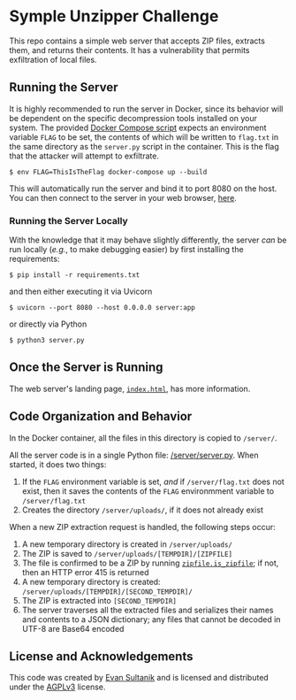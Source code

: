 # Symple Unzipper Challenge

This repo contains a simple web server that accepts ZIP files, extracts them, and returns their contents.
It has a vulnerability that permits exfiltration of local files.

## Running the Server

It is highly recommended to run the server in Docker, since its behavior will be dependent on the specific
decompression tools installed on your system. The provided [Docker Compose script](docker-compose.yml)
expects an environment variable `FLAG` to be set, the contents of which will be written to `flag.txt` in the
same directory as the `server.py` script in the container. This is the flag that the attacker will attempt
to exfiltrate.

```console
$ env FLAG=ThisIsTheFlag docker-compose up --build
```

This will automatically run the server and bind it to port 8080 on the host. You can then connect to the 
server in your web browser, [here](http://localhost:8080/).

### Running the Server Locally

With the knowledge that it may behave slightly differently, the server _can_ be run locally (_e.g._, to make
debugging easier) by first installing the requirements:

```console
$ pip install -r requirements.txt
```

and then either executing it via Uvicorn

```console
$ uvicorn --port 8080 --host 0.0.0.0 server:app
```

or directly via Python

```console
$ python3 server.py
```

## Once the Server is Running

The web server's landing page, [`index.html`](index.html), has more information.

## Code Organization and Behavior

In the Docker container, all the files in this directory is copied to `/server/`. 

All the server code is in a single Python file: [/server/server.py](server.py). When started, it does two things:
1. If the `FLAG` environment variable is set, _and_ if  `/server/flag.txt` does not exist, then it saves the contents of
   the `FLAG` environmment variable to `/server/flag.txt`
2. Creates the directory `/server/uploads/`, if it does not already exist 

When a new ZIP extraction request is handled, the following steps occur:
1. A new temporary directory is created in `/server/uploads/`
2. The ZIP is saved to `/server/uploads/[TEMPDIR]/[ZIPFILE]`
3. The file is confirmed to be a ZIP by running 
   [`zipfile.is_zipfile`](https://docs.python.org/3/library/zipfile.html#zipfile.is_zipfile);
   if not, then an HTTP error 415 is returned
4. A new temporary directory is created: `/server/uploads/[TEMPDIR]/[SECOND_TEMPDIR]/`
5. The ZIP is extracted into `[SECOND_TEMPDIR]`
6. The server traverses all the extracted files and serializes their names and contents to a JSON dictionary; any files 
   that cannot be decoded in UTF-8 are Base64 encoded

## License and Acknowledgements

This code was created by [Evan Sultanik](https://www.sultanik.com/) and is licensed and distributed under the
[AGPLv3](LICENSE) license.

